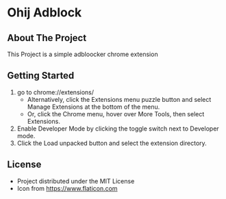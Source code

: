 # Ohij Adblock

## About The Project
This Project is a simple adbloocker chrome extension

## Getting Started
1. go to chrome://extensions/
    - Alternatively, click the Extensions menu puzzle button and select Manage Extensions at the bottom of the menu.
    - Or, click the Chrome menu, hover over More Tools, then select Extensions.
2. Enable Developer Mode by clicking the toggle switch next to Developer mode.
3. Click the Load unpacked button and select the extension directory.
   
## License
- Project distributed under the MIT License
- Icon from https://www.flaticon.com


